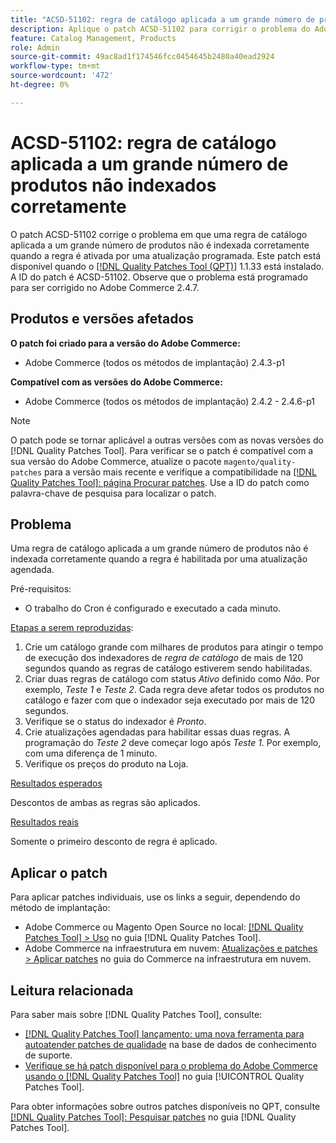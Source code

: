 ```yaml
---
title: "ACSD-51102: regra de catálogo aplicada a um grande número de produtos não indexados corretamente"
description: Aplique o patch ACSD-51102 para corrigir o problema do Adobe Commerce em que uma regra de catálogo aplicada a um grande número de produtos não é indexada corretamente quando a regra é ativada por uma atualização programada.
feature: Catalog Management, Products
role: Admin
source-git-commit: 49ac8ad1f174546fcc0454645b2480a40ead2924
workflow-type: tm+mt
source-wordcount: '472'
ht-degree: 0%

---
```


# ACSD-51102: regra de catálogo aplicada a um grande número de produtos não indexados corretamente

O patch ACSD-51102 corrige o problema em que uma regra de catálogo aplicada a um grande número de produtos não é indexada corretamente quando a regra é ativada por uma atualização programada. Este patch está disponível quando o [[!DNL Quality Patches Tool (QPT)]](https://experienceleague.adobe.com/en/docs/commerce-knowledge-base/kb/announcements/commerce-announcements/magento-quality-patches-released-new-tool-to-self-serve-quality-patches) 1.1.33 está instalado. A ID do patch é ACSD-51102. Observe que o problema está programado para ser corrigido no Adobe Commerce 2.4.7.

## Produtos e versões afetados

**O patch foi criado para a versão do Adobe Commerce:**

* Adobe Commerce (todos os métodos de implantação) 2.4.3-p1

**Compatível com as versões do Adobe Commerce:**

* Adobe Commerce (todos os métodos de implantação) 2.4.2 - 2.4.6-p1

>[!NOTE]
>
>O patch pode se tornar aplicável a outras versões com as novas versões do [!DNL Quality Patches Tool]. Para verificar se o patch é compatível com a sua versão do Adobe Commerce, atualize o pacote `magento/quality-patches` para a versão mais recente e verifique a compatibilidade na [[!DNL Quality Patches Tool]: página Procurar patches](https://experienceleague.adobe.com/tools/commerce-quality-patches/index.html). Use a ID do patch como palavra-chave de pesquisa para localizar o patch.

## Problema

Uma regra de catálogo aplicada a um grande número de produtos não é indexada corretamente quando a regra é habilitada por uma atualização agendada.

Pré-requisitos:

* O trabalho do Cron é configurado e executado a cada minuto.

<u>Etapas a serem reproduzidas</u>:

1. Crie um catálogo grande com milhares de produtos para atingir o tempo de execução dos indexadores de *regra de catálogo* de mais de 120 segundos quando as regras de catálogo estiverem sendo habilitadas.
2. Criar duas regras de catálogo com status *Ativo* definido como *Não*.  Por exemplo, *Teste 1* e *Teste 2*. Cada regra deve afetar todos os produtos no catálogo e fazer com que o indexador seja executado por mais de 120 segundos.
3. Verifique se o status do indexador é *Pronto*.
4. Crie atualizações agendadas para habilitar essas duas regras. A programação do *Teste 2* deve começar logo após *Teste 1*. Por exemplo, com uma diferença de 1 minuto.
5. Verifique os preços do produto na Loja.

<u>Resultados esperados</u>

Descontos de ambas as regras são aplicados.

<u>Resultados reais</u>

Somente o primeiro desconto de regra é aplicado.

## Aplicar o patch

Para aplicar patches individuais, use os links a seguir, dependendo do método de implantação:

* Adobe Commerce ou Magento Open Source no local: [[!DNL Quality Patches Tool] > Uso](<https://experienceleague.adobe.com/docs/commerce-operations/tools/quality-patches-tool/usage.html>) no guia [!DNL Quality Patches Tool].
* Adobe Commerce na infraestrutura em nuvem: [Atualizações e patches > Aplicar patches](https://experienceleague.adobe.com/docs/commerce-cloud-service/user-guide/develop/upgrade/apply-patches.html) no guia do Commerce na infraestrutura em nuvem.

## Leitura relacionada

Para saber mais sobre [!DNL Quality Patches Tool], consulte:

* [[!DNL Quality Patches Tool] lançamento: uma nova ferramenta para autoatender patches de qualidade](https://experienceleague.adobe.com/en/docs/commerce-knowledge-base/kb/announcements/commerce-announcements/magento-quality-patches-released-new-tool-to-self-serve-quality-patches) na base de dados de conhecimento de suporte.
* [Verifique se há patch disponível para o problema do Adobe Commerce usando o  [!DNL Quality Patches Tool]](/help/tools/quality-patches-tool/patches-available-in-qpt/check-patch-for-magento-issue-with-magento-quality-patches.md) no guia [!UICONTROL Quality Patches Tool].


Para obter informações sobre outros patches disponíveis no QPT, consulte [[!DNL Quality Patches Tool]: Pesquisar patches](<https://experienceleague.adobe.com/tools/commerce-quality-patches/index.html>) no guia [!DNL Quality Patches Tool].
